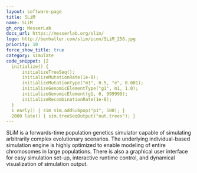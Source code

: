 ```yaml
---
layout: software-page
title: SLiM
name: SLiM
gh_org: MesserLab
docs_url: https://messerlab.org/slim/
logo: http://benhaller.com/slim/icon/SLiM_256.jpg
priority: 10
force_show_title: true
category: simulate
code_snippet: |2
  initialize() {
      initializeTreeSeq();
      initializeMutationRate(1e-8);
      initializeMutationType("m1", 0.5, "e", 0.001);
      initializeGenomicElementType("g1", m1, 1.0);
      initializeGenomicElement(g1, 0, 999999);
      initializeRecombinationRate(1e-8);
  }
  1 early() { sim sim.addSubpop("p1", 500); }
  2000 late() { sim.treeSeqOutput("out.trees"); }
---
```

SLiM is a forwards-time population genetics simulator capable of simulating arbitrarily
complex evolutionary scenarios. The underlying individual-based simulation
engine is highly optimized to enable modeling of entire chromosomes in
large populations. There is also a graphical user interface
for easy simulation set-up, interactive runtime control, and dynamical
visualization of simulation output.
